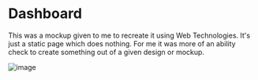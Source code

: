 # Dashboard
This was a mockup given to me to recreate it using Web Technologies. It's just a static page which does nothing. For me it was more of an ability check to create something out of a given design or mockup.

![image](https://user-images.githubusercontent.com/44538497/102682144-4ffd7f80-41ed-11eb-965c-a6c4dcbb6f9e.png)
